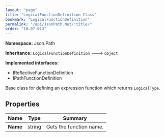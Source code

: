 ```yaml
---
layout: "page"
title: "LogicalFunctionDefinition Class"
bookmark: "LogicalFunctionDefinition"
permalink: "/api/JsonPath.Net/:title/"
order: "10.07.013"
---
```

**Namespace:** Json.Path

**Inheritance:**
`LogicalFunctionDefinition`
 🡒 
`object`

**Implemented interfaces:**

- IReflectiveFunctionDefinition
- IPathFunctionDefinition

Base class for defining an expression function which returns `LogicalType`.

## Properties

| Name | Type | Summary |
|---|---|---|
| **Name** | string | Gets the function name. |

